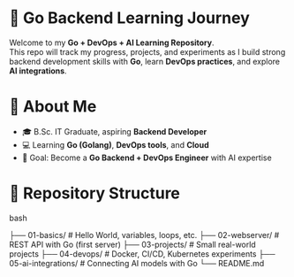 # 🚀 Go Backend Learning Journey

Welcome to my **Go + DevOps + AI Learning Repository**.  
This repo will track my progress, projects, and experiments as I build strong backend development skills with **Go**, learn **DevOps practices**, and explore **AI integrations**.



# 📌 About Me
- 🎓 B.Sc. IT Graduate, aspiring **Backend Developer**
- 💻 Learning **Go (Golang)**, **DevOps tools**, and **Cloud**
- 🎯 Goal: Become a **Go Backend + DevOps Engineer** with AI expertise



# 📂 Repository Structure
   bash

├── 01-basics/          # Hello World, variables, loops, etc.
├── 02-webserver/       # REST API with Go (first server)
├── 03-projects/        # Small real-world projects
├── 04-devops/          # Docker, CI/CD, Kubernetes experiments
├── 05-ai-integrations/ # Connecting AI models with Go
└── README.md
